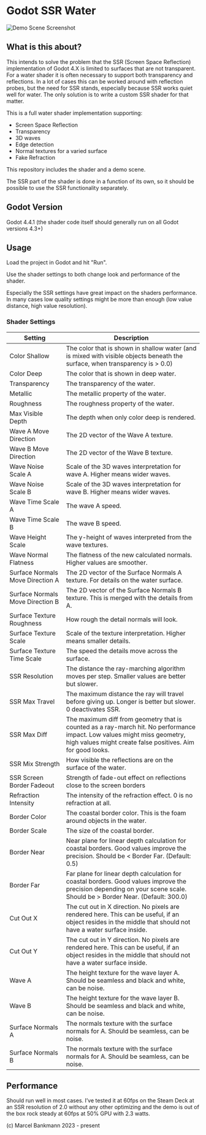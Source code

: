 # Godot SSR Water 

![Demo Scene Screenshot](screenshot.png)

## What is this about?

This intends to solve the problem that the SSR (Screen Space Reflection) implementation of Godot 4.X is limited to surfaces that are not transparent. For a water shader it is often necessary to support both transparency and reflections. In a lot of cases this can be worked around with reflection probes, but the need for SSR stands, especially because SSR works quiet well for water. The only solution is to write a custom SSR shader for that matter.

This is a full water shader implementation supporting:

- Screen Space Reflection
- Transparency
- 3D waves
- Edge detection
- Normal textures for a varied surface
- Fake Refraction

This repository includes the shader and a demo scene.

The SSR part of the shader is done in a function of its own, so it should be possible to use the SSR functionality separately.

## Godot Version

Godot 4.4.1 (the shader code itself should generally run on all Godot versions 4.3+)

## Usage

Load the project in Godot and hit "Run".

Use the shader settings to both change look and performance of the shader. 

Especially the SSR settings have great impact on the shaders performance. In many cases low quality settings might be more than enough (low value distance, high value resolution).

### Shader Settings

| Setting                            | Description |
| --------                           | ------- |
| Color Shallow                      | The color that is shown in shallow water (and is mixed with visible objects beneath the surface, when transparency is > 0.0) |
| Color Deep                         | The color that is shown in deep water. |
| Transparency                       | The transparency of the water. |
| Metallic                           | The metallic property of the water. |
| Roughness                          | The roughness property of the water. |
| Max Visible Depth                  | The depth when only color deep is rendered. |
| Wave A Move Direction              | The 2D vector of the Wave A texture. |
| Wave B Move Direction              | The 2D vector of the Wave B texture. |
| Wave Noise Scale A                 | Scale of the 3D waves interpretation for wave A. Higher means wider waves. |
| Wave Noise Scale B                 | Scale of the 3D waves interpretation for wave B. Higher means wider waves. |
| Wave Time Scale A                  | The wave A speed. |
| Wave Time Scale B                  | The wave B speed. |
| Wave Height Scale                  | The y-height of waves interpreted from the wave textures. |
| Wave Normal Flatness               | The flatness of the new calculated normals. Higher values are smoother. |
| Surface Normals Move Direction A   | The 2D vector of the Surface Normals A texture. For details on the water surface. |
| Surface Normals Move Direction B   | The 2D vector of the Surface Normals B texture. This is merged with the details from A. |
| Surface Texture Roughness          | How rough the detail normals will look. |
| Surface Texture Scale              | Scale of the texture interpretation. Higher means smaller details.|
| Surface Texture Time Scale         | The speed the details move across the surface. |
| SSR Resolution                     | The distance the ray-marching algorithm moves per step. Smaller values are better but slower. |
| SSR Max Travel                     | The maximum distance the ray will travel before giving up. Longer is better but slower. 0 deactivates SSR. |
| SSR Max Diff                       | The maximum diff from geometry that is counted as a ray-march hit. No performance impact. Low values might miss geometry, high values might create false positives. Aim for good looks. |
| SSR Mix Strength                   | How visible the reflections are on the surface of the water. |
| SSR Screen Border Fadeout          | Strength of fade-out effect on reflections close to the screen borders |
| Refraction Intensity               | The intensity of the refraction effect. 0 is no refraction at all. |
| Border Color                       | The coastal border color. This is the foam around objects in the water. |
| Border Scale                       | The size of the coastal border. |
| Border Near                        | Near plane for linear depth calculation for coastal borders. Good values improve the precision. Should be < Border Far. (Default: 0.5) |
| Border Far                         | Far plane for linear depth calculation for coastal borders. Good values improve the precision depending on your scene scale. Should be > Border Near. (Default: 300.0) |
| Cut Out X                          | The cut out in X direction. No pixels are rendered here. This can be useful, if an object resides in the middle that should not have a water surface inside. |
| Cut Out Y                          | The cut out in Y direction. No pixels are rendered here. This can be useful, if an object resides in the middle that should not have a water surface inside. |
| Wave A                             | The height texture for the wave layer A. Should be seamless and black and white, can be noise. |
| Wave B                             | The height texture for the wave layer B. Should be seamless and black and white, can be noise. |
| Surface Normals A                  | The normals texture with the surface normals for A. Should be seamless, can be noise. |
| Surface Normals B                  | The normals texture with the surface normals for A. Should be seamless, can be noise.  |

## Performance

Should run well in most cases. I’ve tested it at 60fps on the Steam Deck at an SSR resolution of 2.0 without any other optimizing and the demo is out of the box rock steady at 60fps at 50% GPU with 2.3 watts.

(c) Marcel Bankmann 2023 - present

